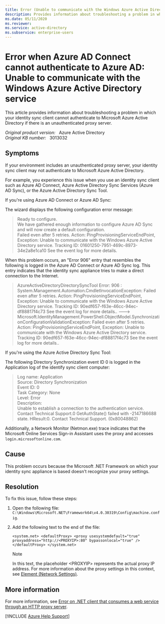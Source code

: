 ```yaml
---
title: Error (Unable to communicate with the Windows Azure Active Directory service) when Azure AD Connect cannot authenticate to Azure AD
description: Provides information about troubleshooting a problem in which your identity sync client cannot authenticate to Microsoft Azure Active Directory if there is an unauthenticated proxy server.
ms.date: 05/11/2020
ms.reviewer: 
ms.service: active-directory
ms.subservice: enterprise-users
---
```

# Error when Azure AD Connect cannot authenticate to Azure AD: Unable to communicate with the Windows Azure Active Directory service

This article provides information about troubleshooting a problem in which your identity sync client cannot authenticate to Microsoft Azure Active Directory if there is an unauthenticated proxy server.

_Original product version:_ &nbsp; Azure Active Directory  
_Original KB number:_ &nbsp; 3013032

## Symptoms

If your environment includes an unauthenticated proxy server, your identity sync client may not authenticate to Microsoft Azure Active Directory.

For example, you experience this issue when you use an identity sync client such as Azure AD Connect, Azure Active Directory Sync Services (Azure AD Sync), or the Azure Active Directory Sync Tool.

If you're using Azure AD Connect or Azure AD Sync:

The wizard displays the following configuration error message:

> Ready to configure.  
We have gathered enough information to configure Azure AD Sync and will now create a default configuration.  
Failed even after 5 retries. Action: PingProvisioningServiceEndPoint, Exception: Unable to communicate with the Windows Azure Active Directory service. Tracking ID: 01601250-7951-469c-8973-34e2a8e1ca10 See the event log for more details.

When this problem occurs, an "Error 906" entry that resembles the following is logged in the Azure AD Connect or Azure AD Sync log. This entry indicates that the identity sync appliance tries to make a direct connection to the Internet.

> AzureActiveDirectoryDirectorySyncTool Error: 906 : System.Management.Automation.CmdletInvocationException: Failed even after 5 retries. Action: PingProvisioningServiceEndPoint, Exception: Unable to communicate with the Windows Azure Active Directory service. Tracking ID: 90edf657-f63e-46cc-94ec-df88817f4c73 See the event log for more details.. ---> Microsoft.IdentityManagement.PowerShell.ObjectModel.SynchronizationConfigurationValidationException: Failed even after 5 retries. Action: PingProvisioningServiceEndPoint, Exception: Unable to communicate with the Windows Azure Active Directory service. Tracking ID: 90edf657-f63e-46cc-94ec-df88817f4c73 See the event log for more details..

If you're using the Azure Active Directory Sync Tool:

The following Directory Synchronization event ID 0 is logged in the Application log of the identify sync client computer:

> Log name: Application  
 Source: Directory Synchronization  
 Event ID: 0  
 Task Category: None  
 Level: Error  
 Description:  
 Unable to establish a connection to the authentication service. Contact Technical Support.0 GetAuthState() failed with -2147186688 state. HResult:0. Contact Technical Support. (0x80048862)

Additionally, a Network Monitor (Netmon.exe) trace indicates that the Microsoft Online Services Sign-in Assistant uses the proxy and accesses `login.microsoftonline.com`.

## Cause

This problem occurs because the Microsoft .NET Framework on which your identity sync appliance is based doesn't recognize your proxy settings.

## Resolution

To fix this issue, follow these steps:

1. Open the following file: `C:\Windows\Microsoft.NET\Framework64\v4.0.30319\Config\machine.config`.

2. Add the following text to the end of the file:

    `<system.net> <defaultProxy> <proxy usesystemdefault="true" proxyaddress="http://<PROXYIP>:80" bypassonlocal="true" /> </defaultProxy> </system.net>`

    > [!NOTE]
    > In this text, the placeholder \<PROXYIP> represents the actual proxy IP address. For more information about the proxy settings in this context, see [Element (Network Settings)](/dotnet/framework/configure-apps/file-schema/network/proxy-element-network-settings).

## More information

For more information, see [Error on .NET client that consumes a web service through an HTTP proxy server](https://support.microsoft.com/help/318140).

[!INCLUDE [Azure Help Support](../../includes/azure-help-support.md)]
